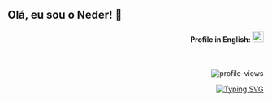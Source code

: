 ## Olá, eu sou o Neder! 👋

<div align="right">

#### Profile in English: [<kbd><img title="English" alt="English" src="https://img.icons8.com/color/48/000000/usa.png" width="22"></kbd>](https://github.com/Nedpereira/Nedpereira/blob/main/README-us.md)

</div>

<div align="right">
<br>

![profile-views](https://komarev.com/ghpvc/?username=Nedpereira&color=blue)

</div>

<div align="right">

[![Typing SVG](https://readme-typing-svg.herokuapp.com?size=24&color=blue&width=800&height=60&lines=Bem-vindo(a)+ao+meu+Perfil!+%F0%9F%98%89;Meu+nome+é+Neder+"Ned"+Pereira;Sou+Desenvolvedor+Front-End+Web/Mobile+e+UX/UI;Atualmente+estudando+Análise+e+Desenvolvimento+de+Sistemas+%F0%9F%8E%93)](https://git.io/typing-svg)

</div>